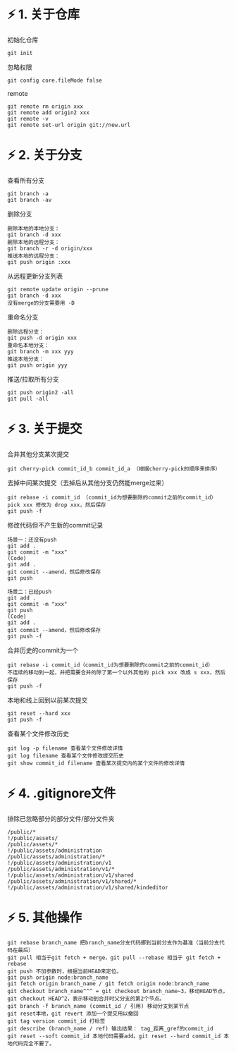 # :zap: 1. 关于仓库
初始化仓库
```
git init
````
忽略权限
```
git config core.fileMode false
```
remote
```
git remote rm origin xxx
git remote add origin2 xxx
git remote -v
git remote set-url origin git://new.url
```

# :zap: 2. 关于分支
查看所有分支
```
git branch -a
git branch -av
```

删除分支
```
删除本地的本地分支：
git branch -d xxx
删除本地的远程分支：
git branch -r -d origin/xxx
推送本地的远程分支：
git push origin :xxx
```

从远程更新分支列表
```
git remote update origin --prune
git branch -d xxx
没有merge的分支需要用 -D
```

重命名分支
```
删除远程分支：
git push -d origin xxx
重命名本地分支：
git branch -m xxx yyy
推送本地分支：
git push origin yyy
```

推送/拉取所有分支
```
git push origin2 -all
git pull -all
```

# :zap: 3. 关于提交
合并其他分支某次提交
```
git cherry-pick commit_id_b commit_id_a （根据cherry-pick的顺序来排序）
```

去掉中间某次提交（去掉后从其他分支仍然能merge过来）
```
git rebase -i commit_id （commit_id为想要删除的commit之前的commit_id）
pick xxx 修改为 drop xxx，然后保存
git push -f
```

修改代码但不产生新的commit记录
```
场景一：还没有push
git add .
git commit -m "xxx"
(Code)
git add .
git commit --amend，然后修改保存
git push
```
```
场景二：已经push
git add .
git commit -m "xxx"
git push
(Code)
git add .
git commit --amend，然后修改保存
git push -f
```

合并历史的commit为一个
```
git rebase -i commit_id（commit_id为想要删除的commit之前的commit_id）
不连续的移动到一起，并把需要合并的除了第一个以外其他的 pick xxx 改成 s xxx，然后保存
git push -f
```

本地和线上回到以前某次提交
```
git reset --hard xxx
git push -f
```

查看某个文件修改历史
```
git log -p filename 查看某个文件修改详情
git log filename 查看某个文件修改提交历史
git show commit_id filename 查看某次提交内的某个文件的修改详情
```

# :zap: 4. .gitignore文件
排除已忽略部分的部分文件/部分文件夹
```
/public/*
!/public/assets/
/public/assets/*
!/public/assets/administration
/public/assets/administration/*
!/public/assets/administration/v1
/public/assets/administration/v1/*
!/public/assets/administration/v1/shared
/public/assets/administration/v1/shared/*
!/public/assets/administration/v1/shared/kindeditor
```

# :zap: 5. 其他操作

```
git rebase branch_name 把branch_name分支代码挪到当前分支作为基准（当前分支代码在最后）
git pull 相当于git fetch + merge，git pull --rebase 相当于 git fetch + rebase
git push 不加参数时，根据当前HEAD来定位。
git push origin node:branch_name
git fetch origin branch_name / git fetch origin node:branch_name
git checkout branch_name^^^ = git checkout branch_name~3，移动HEAD节点，git checkout HEAD^2，表示移动到合并时父分支的第2个节点。
git branch -f branch_name (commit_id / 引用) 移动分支到某节点
git reset本地，git revert 添加一个提交用以撤回
git tag version commit_id 打标签
git describe (branch_name / ref) 输出结果： tag_距离_gref的commit_id
git reset --soft commit_id 本地代码需要add。git reset --hard commit_id 本地代码完全不要了。
```
